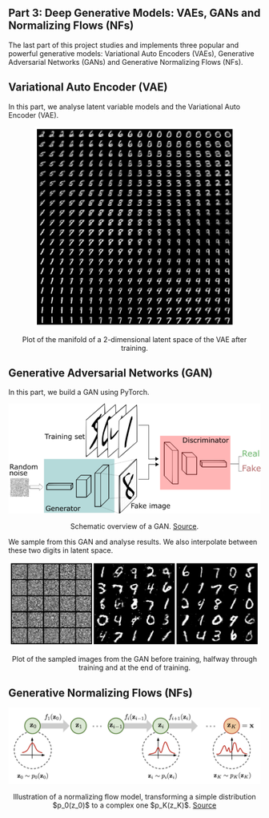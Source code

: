 ## Part 3: Deep Generative Models: VAEs, GANs and Normalizing Flows (NFs)

The last part of this project studies and implements three popular and powerful generative models: Variational Auto Encoders (VAEs), Generative Adversarial Networks (GANs) and Generative Normalizing Flows (NFs).

## Variational Auto Encoder (VAE)

In this part, we analyse latent variable models and the Variational Auto Encoder (VAE).

<p align="center">
  <img src="img/vae.png" width="400" />
</p>
<p align="center">
    Plot of the manifold of a 2-dimensional latent space of the VAE after training.
</p>

## Generative Adversarial Networks (GAN)

In this part, we build a GAN using PyTorch. 

<p align="center">
  <img src="img/gan.png" width="600" />
</p>
<p align="center">
    Schematic overview of a GAN. <a href="https://www.freecodecamp.org/news/an-intuitive-introduction-to-generative-adversarial-networks-gans-7a2264a81394">Source</a>.
</p>

We sample from this GAN and analyse results. We also interpolate between these two digits in latent space.

<p align="center">
  <img src="img/gan-plot.png" width="500" />
</p>
<p align="center">
    Plot of the sampled images from the GAN before training, halfway through training and at the end of training.
</p>

## Generative Normalizing Flows (NFs)

<p align="center">
  <img src="img/normalizing-flow.png" width="600" />
</p>
<p align="center">
    Illustration of a normalizing flow model, transforming a simple distribution $p_0(z_0)$ to a complex one $p_K(z_K)$. <a href="https://lilianweng.github.io/posts/2018-10-13-flow-models/">Source</a>
</p>